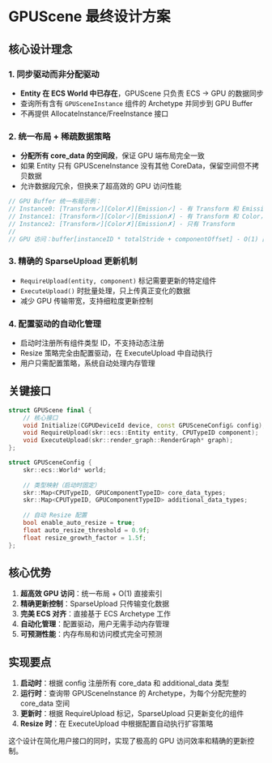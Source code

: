 # GPUScene 最终设计方案

## 核心设计理念

### 1. 同步驱动而非分配驱动
- **Entity 在 ECS World 中已存在**，GPUScene 只负责 ECS → GPU 的数据同步
- 查询所有含有 `GPUSceneInstance` 组件的 Archetype 并同步到 GPU Buffer
- 不再提供 AllocateInstance/FreeInstance 接口

### 2. 统一布局 + 稀疏数据策略
- **分配所有 core_data 的空间段**，保证 GPU 端布局完全一致
- 如果 Entity 只有 GPUSceneInstance 没有其他 CoreData，保留空间但不拷贝数据
- 允许数据段冗余，但换来了超高效的 GPU 访问性能

```cpp
// GPU Buffer 统一布局示例：
// Instance0: [Transform✓][Color✗][Emission✓] - 有 Transform 和 Emission，Color 空缺
// Instance1: [Transform✓][Color✓][Emission✗] - 有 Transform 和 Color，Emission 空缺
// Instance2: [Transform✓][Color✗][Emission✗] - 只有 Transform
//
// GPU 访问：buffer[instanceID * totalStride + componentOffset] - O(1) 直接访问
```

### 3. 精确的 SparseUpload 更新机制
- `RequireUpload(entity, component)` 标记需要更新的特定组件
- `ExecuteUpload()` 时批量处理，只上传真正变化的数据
- 减少 GPU 传输带宽，支持细粒度更新控制

### 4. 配置驱动的自动化管理
- 启动时注册所有组件类型 ID，不支持动态注册
- Resize 策略完全由配置驱动，在 ExecuteUpload 中自动执行
- 用户只需配置策略，系统自动处理内存管理

## 关键接口

```cpp
struct GPUScene final {
    // 核心接口
    void Initialize(CGPUDeviceId device, const GPUSceneConfig& config);
    void RequireUpload(skr::ecs::Entity entity, CPUTypeID component);
    void ExecuteUpload(skr::render_graph::RenderGraph* graph);
};

struct GPUSceneConfig {
    skr::ecs::World* world;
    
    // 类型映射（启动时固定）
    skr::Map<CPUTypeID, GPUComponentTypeID> core_data_types;
    skr::Map<CPUTypeID, GPUComponentTypeID> additional_data_types;
    
    // 自动 Resize 配置
    bool enable_auto_resize = true;
    float auto_resize_threshold = 0.9f;
    float resize_growth_factor = 1.5f;
};
```

## 核心优势

1. **超高效 GPU 访问**：统一布局 + O(1) 直接索引
2. **精确更新控制**：SparseUpload 只传输变化数据
3. **完美 ECS 对齐**：直接基于 ECS Archetype 工作
4. **自动化管理**：配置驱动，用户无需手动内存管理
5. **可预测性能**：内存布局和访问模式完全可预测

## 实现要点

1. **启动时**：根据 config 注册所有 core_data 和 additional_data 类型
2. **运行时**：查询带 GPUSceneInstance 的 Archetype，为每个分配完整的 core_data 空间
3. **更新时**：根据 RequireUpload 标记，SparseUpload 只更新变化的组件
4. **Resize 时**：在 ExecuteUpload 中根据配置自动执行扩容策略

这个设计在简化用户接口的同时，实现了极高的 GPU 访问效率和精确的更新控制。